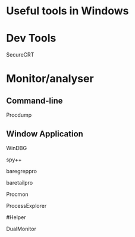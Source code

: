 Useful tools in Windows
========



# Dev Tools

SecureCRT



# Monitor/analyser

## Command-line

Procdump


## Window Application

WinDBG

spy++


baregreppro

baretailpro

Procmon

ProcessExplorer



#Helper


DualMonitor
